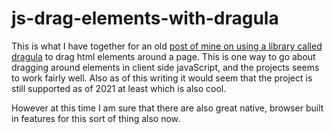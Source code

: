 # js-drag-elements-with-dragula

This is what I have together for an old [post of mine on using a library called dragula](https://dustinpfister.github.io/2017/12/04/js-drag-elements-with-dragula/) to drag html elements around a page. This is one way to go about dragging around elements in client side javaScript, and the projects seems to work fairly well. Also as of this writing it would seem that the project is still supported as of 2021 at least which is also cool.

However at this time I am sure that there are also great native, browser built in features for this sort of thing also now.
